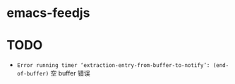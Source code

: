 # emacs-feedjs

# TODO
-  `Error running timer ‘extraction-entry-from-buffer-to-notify’: (end-of-buffer)` 空 buffer 错误
